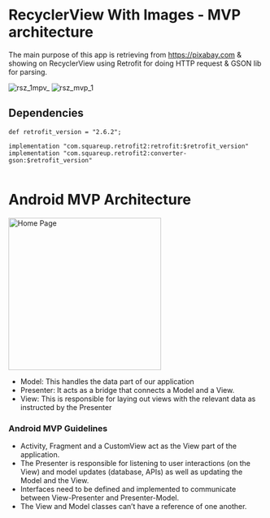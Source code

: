 # RecyclerView With Images - MVP architecture

The main purpose of this app is retrieving from https://pixabay.com & showing on RecyclerView using Retrofit for doing HTTP request & GSON lib for parsing.

![rsz_1mpv_](https://user-images.githubusercontent.com/10658016/65838925-d64a4f00-e325-11e9-84a7-a12611de80cb.png)
![rsz_mvp_1](https://user-images.githubusercontent.com/10658016/65838926-d6e2e580-e325-11e9-863b-66dc1e13a26f.png)


## Dependencies

```
def retrofit_version = "2.6.2";

implementation "com.squareup.retrofit2:retrofit:$retrofit_version"
implementation "com.squareup.retrofit2:converter-gson:$retrofit_version"
   
```

# Android MVP Architecture 

<p align="left">
  <img src="https://user-images.githubusercontent.com/10658016/66260242-ac87a100-e7d9-11e9-8548-020ab1255db9.png?raw=true" alt="Home Page" width="300"/>
</p>

* Model: This handles the data part of our application
* Presenter: It acts as a bridge that connects a Model and a View.
* View: This is responsible for laying out views with the relevant data as instructed by the Presenter

### Android MVP Guidelines
* Activity, Fragment and a CustomView act as the View part of the application.
* The Presenter is responsible for listening to user interactions (on the View) and model updates (database, APIs) as well as   updating the Model and the View.
* Interfaces need to be defined and implemented to communicate between View-Presenter and Presenter-Model.
* The View and Model classes can’t have a reference of one another.


